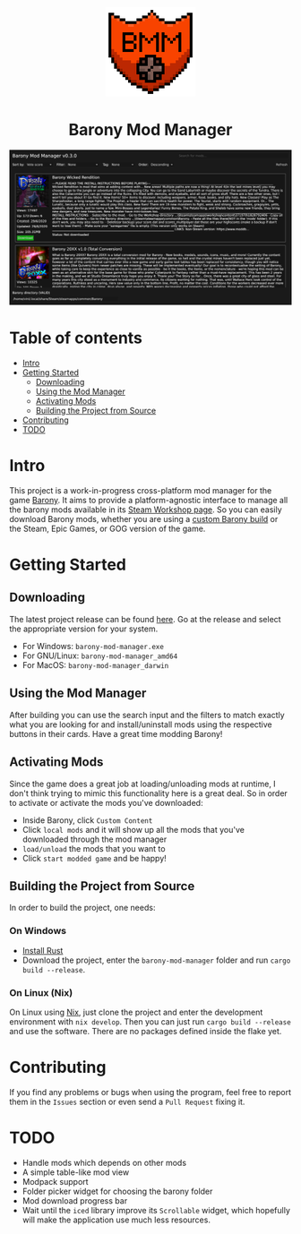 <p align="center">
  <img src="barony-mod-manager/resources/img/logo.png" />
  <h1 align="center">Barony Mod Manager</h1>
</p>

![Screenshot of the mod manager](images/mod_manager_screenshot.png)

# Table of contents

- [Intro](#intro)
- [Getting Started](#getting-started)
  - [Downloading](#downloading)
  - [Using the Mod Manager](#using-the-mod-manager)
  - [Activating Mods](#activating-mods)
  - [Building the Project from Source](#building-the-project-from-source)
- [Contributing](#contributing)
- [TODO](#todo)

# Intro
This project is a work-in-progress cross-platform mod manager for the game
[Barony](https://store.steampowered.com/app/371970/Barony/). It aims to provide
a platform-agnostic interface to manage all the barony mods available in its
[Steam Workshop page](https://steamcommunity.com/workshop/about/?appid=371970). So
you can easily download Barony mods, whether you are using a [custom Barony build](https://github.com/TurningWheel/Barony)
or the Steam, Epic Games, or GOG version of the game.

# Getting Started

## Downloading
The latest project release can be found [here](https://github.com/arcticlimer/barony-mod-manager/releases/). Go at the release and select the appropriate version for your system.
- For Windows: `barony-mod-manager.exe`
- For GNU/Linux: `barony-mod-manager_amd64`
- For MacOS: `barony-mod-manager_darwin`

## Using the Mod Manager
After building you can use the search input and the filters to match exactly what
you are looking for and install/uninstall mods using the respective buttons in
their cards. Have a great time modding Barony!

## Activating Mods
Since the game does a great job at loading/unloading mods at runtime, I don't
think trying to mimic this functionality here is a great deal. So in order to
activate or activate the mods you've downloaded:
- Inside Barony, click `Custom Content`
- Click `local mods` and it will show up all the mods that you've downloaded
    through the mod manager
- `load/unload` the mods that you want to
- Click `start modded game` and be happy!

## Building the Project from Source
In order to build the project, one needs:

### On Windows
- [Install Rust](https://doc.rust-lang.org/book/ch01-01-installation.html#installing-rustup-on-windows)
- Download the project, enter the `barony-mod-manager` folder and run `cargo
    build --release`.

### On Linux (Nix)
On Linux using [Nix](https://nixos.org/download.html), just clone the project
and enter the development environment with `nix develop`. Then you can just run
`cargo build --release` and use the software. There are no packages defined
inside the flake yet.

# Contributing
If you find any problems or bugs when using the program, feel free to report
them in the `Issues` section or even send a `Pull Request` fixing it.

# TODO
- Handle mods which depends on other mods
- A simple table-like mod view
- Modpack support
- Folder picker widget for choosing the barony folder
- Mod download progress bar
- Wait until the `iced` library improve its `Scrollable` widget, which hopefully
  will make the application use much less resources.
